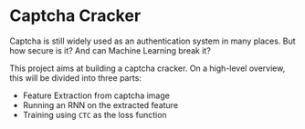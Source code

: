 # Captcha Cracker
Captcha is still widely used as an authentication system in many places. But how secure is it? And can Machine Learning break it?

This project aims at building a captcha cracker. On a high-level overview, this will be divided into three parts:
* Feature Extraction from captcha image
* Running an RNN on the extracted feature
* Training using `CTC` as the loss function
